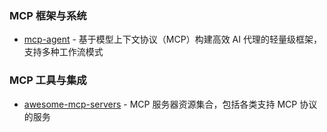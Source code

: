 ### MCP 框架与系统

* [mcp-agent](https://github.com/lastmile-ai/mcp-agent) - 基于模型上下文协议（MCP）构建高效 AI 代理的轻量级框架，支持多种工作流模式

### MCP 工具与集成

* [awesome-mcp-servers](https://github.com/punkpeye/awesome-mcp-servers) - MCP 服务器资源集合，包括各类支持 MCP 协议的服务


